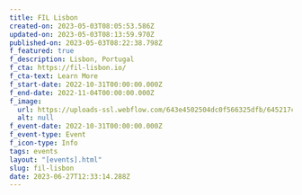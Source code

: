 ```yaml
---
title: FIL Lisbon
created-on: 2023-05-03T08:05:53.586Z
updated-on: 2023-05-03T08:13:59.970Z
published-on: 2023-05-03T08:22:38.798Z
f_featured: true
f_description: Lisbon, Portugal
f_cta: https://fil-lisbon.io/
f_cta-text: Learn More
f_start-date: 2022-10-31T00:00:00.000Z
f_end-date: 2022-11-04T00:00:00.000Z
f_image:
  url: https://uploads-ssl.webflow.com/643e4502504dc0f566325dfb/645217c53763d71fa57e55a0_fil-lisbon.jpg
  alt: null
f_event-date: 2022-10-31T00:00:00.000Z
f_event-type: Event
f_icon-type: Info
tags: events
layout: "[events].html"
slug: fil-lisbon
date: 2023-06-27T12:33:14.288Z
---
```

